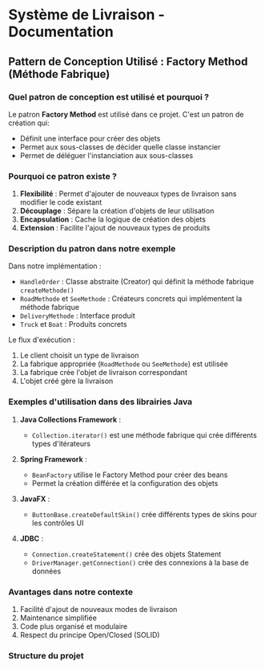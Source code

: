 # Système de Livraison - Documentation

## Pattern de Conception Utilisé : Factory Method (Méthode Fabrique)

### Quel patron de conception est utilisé et pourquoi ?
Le patron **Factory Method** est utilisé dans ce projet. C'est un patron de création qui:
- Définit une interface pour créer des objets
- Permet aux sous-classes de décider quelle classe instancier
- Permet de déléguer l'instanciation aux sous-classes

### Pourquoi ce patron existe ?
1. **Flexibilité** : Permet d'ajouter de nouveaux types de livraison sans modifier le code existant
2. **Découplage** : Sépare la création d'objets de leur utilisation
3. **Encapsulation** : Cache la logique de création des objets
4. **Extension** : Facilite l'ajout de nouveaux types de produits

### Description du patron dans notre exemple
Dans notre implémentation :
- `HandleOrder` : Classe abstraite (Creator) qui définit la méthode fabrique `createMethode()`
- `RoadMethode` et `SeeMethode` : Créateurs concrets qui implémentent la méthode fabrique
- `DeliveryMethode` : Interface produit
- `Truck` et `Boat` : Produits concrets

Le flux d'exécution :
1. Le client choisit un type de livraison
2. La fabrique appropriée (`RoadMethode` ou `SeeMethode`) est utilisée
3. La fabrique crée l'objet de livraison correspondant
4. L'objet créé gère la livraison

### Exemples d'utilisation dans des librairies Java
1. **Java Collections Framework** :
   - `Collection.iterator()` est une méthode fabrique qui crée différents types d'itérateurs

2. **Spring Framework** :
   - `BeanFactory` utilise le Factory Method pour créer des beans
   - Permet la création différée et la configuration des objets

3. **JavaFX** :
   - `ButtonBase.createDefaultSkin()` crée différents types de skins pour les contrôles UI

4. **JDBC** :
   - `Connection.createStatement()` crée des objets Statement
   - `DriverManager.getConnection()` crée des connexions à la base de données

### Avantages dans notre contexte
1. Facilité d'ajout de nouveaux modes de livraison
2. Maintenance simplifiée
3. Code plus organisé et modulaire
4. Respect du principe Open/Closed (SOLID)

### Structure du projet